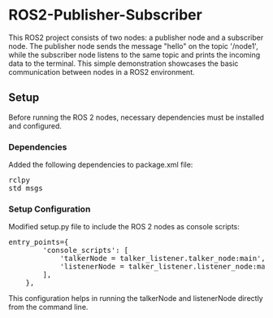 # ROS2-Publisher-Subscriber
This ROS2 project consists of two nodes: a publisher node and a subscriber node. The publisher node sends the message "hello" on the topic '/node1', while the subscriber node listens to the same topic and prints the incoming data to the terminal. This simple demonstration showcases the basic communication between nodes in a ROS2 environment.


## Setup

Before running the ROS 2 nodes, necessary dependencies must be installed and configured.

### Dependencies
Added the following dependencies to package.xml file:

<pre>
<exec_depend>rclpy</exec_depend>
<exec_depend>std_msgs</exec_depend>
</pre>

### Setup Configuration

Modified setup.py file to include the ROS 2 nodes as console scripts:

<pre>
entry_points={
        'console_scripts': [
            'talkerNode = talker_listener.talker_node:main',
            'listenerNode = talker_listener.listener_node:main'
        ],
    },
</pre>
This configuration helps in running the talkerNode and listenerNode directly from the command line.
